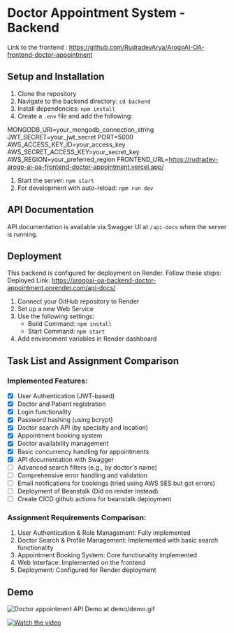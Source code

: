 # Doctor Appointment System - Backend

Link to the frontend : https://github.com/RudradevArya/ArogoAI-OA-frontend-doctor-appointment

## Setup and Installation

1. Clone the repository
2. Navigate to the backend directory: `cd backend`
3. Install dependencies: `npm install`
4. Create a `.env` file and add the following:


MONGODB_URI=your_mongodb_connection_string JWT_SECRET=your_jwt_secret 
PORT=5000
AWS_ACCESS_KEY_ID=your_access_key
AWS_SECRET_ACCESS_KEY=your_secret_key
AWS_REGION=your_preferred_region
FRONTEND_URL=https://rudradev-arogo-ai-oa-frontend-doctor-appointment.vercel.app/

1. Start the server: `npm start`
2. For development with auto-reload: `npm run dev`

## API Documentation

API documentation is available via Swagger UI at `/api-docs` when the server is running.

## Deployment

This backend is configured for deployment on Render. Follow these steps:
Deployed Link: https://arogoai-oa-backend-doctor-appointment.onrender.com/api-docs/

1. Connect your GitHub repository to Render
2. Set up a new Web Service
3. Use the following settings:
   - Build Command: `npm install`
   - Start Command: `npm start`
4. Add environment variables in Render dashboard

## Task List and Assignment Comparison

### Implemented Features:
- [x] User Authentication (JWT-based)
- [x] Doctor and Patient registration
- [x] Login functionality
- [x] Password hashing (using bcrypt)
- [x] Doctor search API (by specialty and location)
- [x] Appointment booking system
- [x] Doctor availability management
- [x] Basic concurrency handling for appointments
- [x] API documentation with Swagger
- [ ] Advanced search filters (e.g., by doctor's name)
- [ ] Comprehensive error handling and validation
- [ ] Email notifications for bookings (tried using AWS SES but got errors)
- [ ] Deployment of Beanstalk (Did on render instead)
- [ ] Create CICD github actions for beanstalk deployment 

### Assignment Requirements Comparison:
1. User Authentication & Role Management: Fully implemented
2. Doctor Search & Profile Management: Implemented with basic search functionality
3. Appointment Booking System: Core functionality implemented
4. Web Interface: Implemented on the frontend
5. Deployment: Configured for Render deployment

## Demo
![Doctor appointment API Demo at demo/demo.gif](demo/demo.gif)

[![Watch the video](https://raw.githubusercontent.com/RudradevArya/ArogoAI-OA-backend-doctor-appointment/main/demo/thumb.png)](https://raw.githubusercontent.com/RudradevArya/ArogoAI-OA-backend-doctor-appointment/main/demo/demo.mp4)

